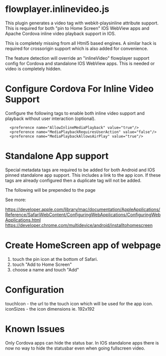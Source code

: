 flowplayer.inlinevideo.js
=========================

This plugin generates a video tag with webkit-playsinline attribute support. This is required for both "pin to Home Screen" IOS WebView apps and Apache Cordova inline video playback support in IOS.

This is completely missing from all Html5 based engines. A similar hack is required for crossorigin support which is also added for convenience.

The feature detection will override an "inlineVideo" flowplayer support config for Cordova and standalone IOS WebView apps. This is needed or video is completely hidden.

Configure Cordova For Inline Video Support
==========================================

Configure the following tags to enable both inline video support and playback without user interaction (optional).

```
  <preference name="AllowInlineMediaPlayback" value="true"/>
  <preference name="MediaPlaybackRequiresUserAction" value="false"/>
  <preference name="MediaPlaybackAllowsAirPlay" value="true"/>
```

Standalone App support
======================

Special metadata tags are required to be added for both Android and IOS pinned standalone app support. This includes a link to the app icon.
If these tags are already configured then a duplicate tag will not be added.

The following will be prepended to the page

<meta name="viewport" content="width=device-width,initial-scale=1,maximum-scale=1,shrink-to-fit=no,user-scalable=no,minimal-ui">

<meta name="mobile-web-app-capable" content="yes">
<meta name="theme-color" content="black">
<link rel="icon" sizes="192x192" href="/path/to/icon.png">

<meta name="apple-mobile-web-app-capable" content="yes">
<meta name="apple-mobile-web-app-status-bar-style" content="black-translucent">
<link rel="apple-touch-icon" sizes="192x192" href="/path/to/icon.png">

See more:

https://developer.apple.com/library/mac/documentation/AppleApplications/Reference/SafariWebContent/ConfiguringWebApplications/ConfiguringWebApplications.html
https://developer.chrome.com/multidevice/android/installtohomescreen

Create HomeScreen app of webpage
================================

1) touch the pin icon at the bottom of Safari.
2) touch "Add to Home Screen"
3) choose a name and touch "Add"


Configuration
=============

touchIcon - the url to the touch icon which will be used for the app icon.
iconSizes - the icon dimensions ie. 192x192

Known Issues
============

Only Cordova apps can hide the status bar. In IOS standalone apps there is now no way to hide the statusbar even when going fullscreen video.

